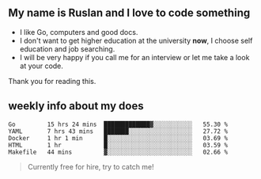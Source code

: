 ## My name is Ruslan and I love to code something

- I like Go, computers and good docs.
- I don't want to get higher education at the university **now**, I choose self education and job searching.
- I will be very happy if you call me for an interview or let me take a look at your code.

Thank you for reading this.

## weekly info about my does
<!--START_SECTION:waka-->
```text
Go         15 hrs 24 mins  █████████████▓░░░░░░░░░░░   55.30 % 
YAML       7 hrs 43 mins   ███████░░░░░░░░░░░░░░░░░░   27.72 % 
Docker     1 hr 1 min      █░░░░░░░░░░░░░░░░░░░░░░░░   03.69 % 
HTML       1 hr            █░░░░░░░░░░░░░░░░░░░░░░░░   03.59 % 
Makefile   44 mins         ▓░░░░░░░░░░░░░░░░░░░░░░░░   02.66 % 
```
<!--END_SECTION:waka-->

> Currently free for hire, try to catch me!
